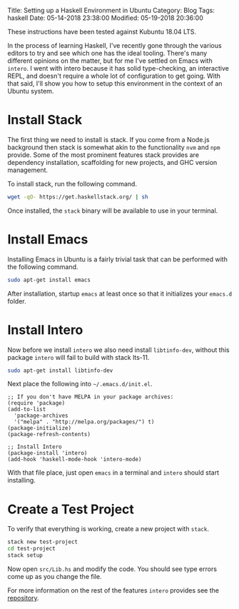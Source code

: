 Title: Setting up a Haskell Environment in Ubuntu
Category: Blog
Tags: haskell
Date: 05-14-2018 23:38:00
Modified: 05-19-2018 20:36:00

These instructions have been tested against Kubuntu 18.04 LTS.

In the process of learning Haskell, I've recently gone through the various editors to 
try and see which one has the ideal tooling. There's many different opinions on the matter, 
but for me I've settled on Emacs with `intero`. I went with intero because it has 
solid type-checking, an interactive REPL, and doesn't require a whole lot of configuration 
to get going. With that said, I'll show you how to setup this environment in the context of 
an Ubuntu system.

# Install Stack

The first thing we need to install is stack. If you come from a Node.js background then stack 
is somewhat akin to the functionality `nvm` and `npm` provide. Some of the most prominent features 
stack provides are dependency installation, scaffolding for new projects, and GHC version management.

To install stack, run the following command.

```bash
wget -qO- https://get.haskellstack.org/ | sh
```

Once installed, the `stack` binary will be available to use in your terminal. 

# Install Emacs

Installing Emacs in Ubuntu is a fairly trivial task that can be performed with the following command.

```bash
sudo apt-get install emacs
```

After installation, startup `emacs` at least once so that it initializes your `emacs.d` folder.

# Install Intero

Now before we install `intero` we also need install `libtinfo-dev`, without this package 
`intero` will fail to build with stack lts-11.

```bash
sudo apt-get install libtinfo-dev
```

Next place the following into `~/.emacs.d/init.el`.

```emacs-lisp
;; If you don't have MELPA in your package archives:
(require 'package)
(add-to-list
  'package-archives
  '("melpa" . "http://melpa.org/packages/") t)
(package-initialize)
(package-refresh-contents)

;; Install Intero
(package-install 'intero)
(add-hook 'haskell-mode-hook 'intero-mode)
```

With that file place, just open `emacs` in a terminal and `intero` should start installing.

# Create a Test Project

To verify that everything is working, create a new project with `stack`.

```bash
stack new test-project
cd test-project
stack setup
```

Now open `src/Lib.hs` and modify the code. You should see type errors come up as you change 
the file.

For more information on the rest of the features `intero` provides see the [repository](https://github.com/commercialhaskell/intero).

<br>
